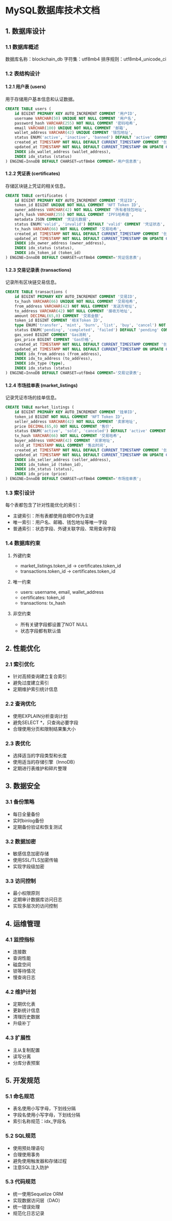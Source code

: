 # MySQL数据库技术文档

## 1. 数据库设计

### 1.1 数据库概述
数据库名称：blockchain_db
字符集：utf8mb4
排序规则：utf8mb4_unicode_ci

### 1.2 表结构设计

#### 1.2.1 用户表 (users)
用于存储用户基本信息和认证数据。

```sql
CREATE TABLE users (
    id BIGINT PRIMARY KEY AUTO_INCREMENT COMMENT '用户ID',
    username VARCHAR(50) UNIQUE NOT NULL COMMENT '用户名',
    password_hash VARCHAR(255) NOT NULL COMMENT '密码哈希',
    email VARCHAR(100) UNIQUE NOT NULL COMMENT '邮箱',
    wallet_address VARCHAR(42) UNIQUE COMMENT '钱包地址',
    status ENUM('active', 'inactive', 'banned') DEFAULT 'active' COMMENT '用户状态',
    created_at TIMESTAMP NOT NULL DEFAULT CURRENT_TIMESTAMP COMMENT '创建时间',
    updated_at TIMESTAMP NOT NULL DEFAULT CURRENT_TIMESTAMP ON UPDATE CURRENT_TIMESTAMP COMMENT '更新时间',
    INDEX idx_wallet_address (wallet_address),
    INDEX idx_status (status)
) ENGINE=InnoDB DEFAULT CHARSET=utf8mb4 COMMENT='用户信息表';
```

#### 1.2.2 凭证表 (certificates)
存储区块链上凭证的相关信息。

```sql
CREATE TABLE certificates (
    id BIGINT PRIMARY KEY AUTO_INCREMENT COMMENT '凭证ID',
    token_id BIGINT UNIQUE NOT NULL COMMENT 'NFT Token ID',
    owner_address VARCHAR(42) NOT NULL COMMENT '所有者钱包地址',
    ipfs_hash VARCHAR(255) NOT NULL COMMENT 'IPFS哈希值',
    metadata JSON COMMENT '凭证元数据',
    status ENUM('valid', 'invalid') DEFAULT 'valid' COMMENT '凭证状态',
    tx_hash VARCHAR(66) NOT NULL COMMENT '交易哈希',
    created_at TIMESTAMP NOT NULL DEFAULT CURRENT_TIMESTAMP COMMENT '创建时间',
    updated_at TIMESTAMP NOT NULL DEFAULT CURRENT_TIMESTAMP ON UPDATE CURRENT_TIMESTAMP COMMENT '更新时间',
    INDEX idx_owner_address (owner_address),
    INDEX idx_status (status),
    INDEX idx_token_id (token_id)
) ENGINE=InnoDB DEFAULT CHARSET=utf8mb4 COMMENT='凭证信息表';
```

#### 1.2.3 交易记录表 (transactions)
记录所有区块链交易信息。

```sql
CREATE TABLE transactions (
    id BIGINT PRIMARY KEY AUTO_INCREMENT COMMENT '交易ID',
    tx_hash VARCHAR(66) UNIQUE NOT NULL COMMENT '交易哈希',
    from_address VARCHAR(42) NOT NULL COMMENT '发送方地址',
    to_address VARCHAR(42) NOT NULL COMMENT '接收方地址',
    amount DECIMAL(65,0) COMMENT '交易金额',
    token_id BIGINT COMMENT '相关Token ID',
    type ENUM('transfer', 'mint', 'burn', 'list', 'buy', 'cancel') NOT NULL COMMENT '交易类型',
    status ENUM('pending', 'completed', 'failed') DEFAULT 'pending' COMMENT '交易状态',
    gas_used BIGINT COMMENT 'Gas消耗',
    gas_price BIGINT COMMENT 'Gas价格',
    created_at TIMESTAMP NOT NULL DEFAULT CURRENT_TIMESTAMP COMMENT '创建时间',
    updated_at TIMESTAMP NOT NULL DEFAULT CURRENT_TIMESTAMP ON UPDATE CURRENT_TIMESTAMP COMMENT '更新时间',
    INDEX idx_from_address (from_address),
    INDEX idx_to_address (to_address),
    INDEX idx_type (type),
    INDEX idx_status (status)
) ENGINE=InnoDB DEFAULT CHARSET=utf8mb4 COMMENT='交易记录表';
```

#### 1.2.4 市场挂单表 (market_listings)
记录凭证市场的挂单信息。

```sql
CREATE TABLE market_listings (
    id BIGINT PRIMARY KEY AUTO_INCREMENT COMMENT '挂单ID',
    token_id BIGINT NOT NULL COMMENT 'NFT Token ID',
    seller_address VARCHAR(42) NOT NULL COMMENT '卖家地址',
    price DECIMAL(65,0) NOT NULL COMMENT '售价',
    status ENUM('active', 'sold', 'canceled') DEFAULT 'active' COMMENT '挂单状态',
    tx_hash VARCHAR(66) NOT NULL COMMENT '交易哈希',
    buyer_address VARCHAR(42) COMMENT '买家地址',
    sold_at TIMESTAMP NULL COMMENT '售出时间',
    created_at TIMESTAMP NOT NULL DEFAULT CURRENT_TIMESTAMP COMMENT '创建时间',
    updated_at TIMESTAMP NOT NULL DEFAULT CURRENT_TIMESTAMP ON UPDATE CURRENT_TIMESTAMP COMMENT '更新时间',
    INDEX idx_seller_address (seller_address),
    INDEX idx_token_id (token_id),
    INDEX idx_status (status),
    INDEX idx_price (price)
) ENGINE=InnoDB DEFAULT CHARSET=utf8mb4 COMMENT='市场挂单表';
```

### 1.3 索引设计
每个表都包含了针对性能优化的索引：
- 主键索引：所有表都使用自增ID作为主键
- 唯一索引：用户名、邮箱、钱包地址等唯一字段
- 普通索引：状态字段、外键关联字段、常用查询字段

### 1.4 数据库约束
1. 外键约束
   - market_listings.token_id -> certificates.token_id
   - transactions.token_id -> certificates.token_id

2. 唯一约束
   - users: username, email, wallet_address
   - certificates: token_id
   - transactions: tx_hash

3. 非空约束
   - 所有关键字段都设置了NOT NULL
   - 状态字段都有默认值

## 2. 性能优化

### 2.1 索引优化
- 针对高频查询建立复合索引
- 避免过度建立索引
- 定期维护索引统计信息

### 2.2 查询优化
- 使用EXPLAIN分析查询计划
- 避免SELECT *，只查询必要字段
- 合理使用分页和限制结果集大小

### 2.3 表优化
- 选择适当的字段类型和长度
- 使用适当的存储引擎（InnoDB）
- 定期进行表维护和碎片整理

## 3. 数据安全

### 3.1 备份策略
- 每日全量备份
- 实时binlog备份
- 定期备份验证和恢复测试

### 3.2 数据加密
- 敏感信息加密存储
- 使用SSL/TLS加密传输
- 实现字段级加密

### 3.3 访问控制
- 最小权限原则
- 定期审计数据库访问日志
- 实现多层次的访问控制

## 4. 运维管理

### 4.1 监控指标
- 连接数
- 查询性能
- 磁盘空间
- 锁等待情况
- 慢查询日志

### 4.2 维护计划
- 定期优化表
- 更新统计信息
- 清理历史数据
- 升级补丁

### 4.3 扩展性
- 主从复制配置
- 读写分离
- 分库分表预案

## 5. 开发规范

### 5.1 命名规范
- 表名使用小写字母，下划线分隔
- 字段名使用小写字母，下划线分隔
- 索引名称规范：idx_字段名

### 5.2 SQL规范
- 使用预处理语句
- 合理使用事务
- 避免使用触发器和存储过程
- 注意SQL注入防护

### 5.3 代码规范
- 统一使用Sequelize ORM
- 实现数据访问层（DAO）
- 统一错误处理
- 规范化日志记录
